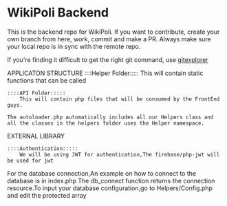 # WikiPoli Backend

This is the backend repo for WikiPoli. If you want to contribute, create your own branch from here, work, commit and make a PR. Always make sure your local repo is in sync with the remote repo. 

If you're finding it difficult to get the right git command, use [gitexplorer](https://gitexplorer.com)


APPLICATON STRUCTURE
    ::::Helper Folder:::::
        This will contain static functions that can be called

    ::::API Folder:::::
        This will contain php files that will be consumed by the FrontEnd guys.

    The autoloader.php automatically includes all our Helpers class and all the classes in the helpers folder uses the Helper namespace.

EXTERNAL LIBRARY

    ::::Authentication:::::
        We will be using JWT for authentication,The firebase/php-jwt will be used for jwt



For the database connection,An example on how to connect to the database is in index.php
The db_connect function returns the connection resource.To input your database configuration,go to Helpers/Config.php and edit the protected array

